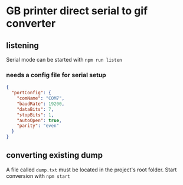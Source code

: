 # GB printer direct serial to gif converter

## listening

Serial mode can be started with `npm run listen`

### needs a config file for serial setup
``` json
{
  "portConfig": {
    "comName": "COM7",
    "baudRate": 19200,
    "dataBits": 7,
    "stopBits": 1,
    "autoOpen": true,
    "parity": "even"
  }
}
```
## converting existing dump
A file called `dump.txt` must be located in the project's root folder.
Start conversion with `npm start`
